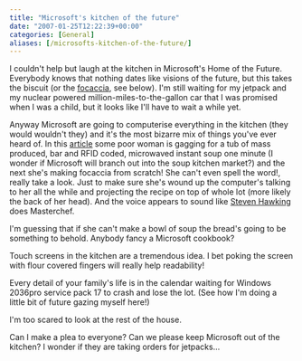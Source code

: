 ```yaml
---
title: "Microsoft's kitchen of the future"
date: "2007-01-25T12:22:39+00:00"
categories: [General]
aliases: [/microsofts-kitchen-of-the-future/]
---
```


I couldn't help but laugh at the kitchen in Microsoft's Home of the Future. Everybody knows that nothing dates like visions of the future, but this takes the biscuit (or the [focaccia](https://en.wikipedia.org/wiki/Focaccia), see below). I'm still waiting for my jetpack and my nuclear powered million-miles-to-the-gallon car that I was promised when I was a child, but it looks like I'll have to wait a while yet.

Anyway Microsoft are going to computerise everything in the kitchen (they would wouldn't they) and it's the most bizarre mix of things you've ever heard of. In this [article](http://www.microsoft.com/canada/home/styleandhome/2.3.27_thedigitalhomecookinginthehightechkitchen.aspx) some poor woman is gagging for a tub of mass produced, bar and RFID coded, microwaved instant soup one minute (I wonder if Microsoft will branch out into the soup kitchen market?) and the next she's making focaccia from scratch! She can't even spell the word!, really take a look. Just to make sure she's wound up the computer's talking to her all the while and projecting the recipe on top of whole lot (more likely the back of her head). And the voice appears to sound like [Steven Hawking](https://en.wikipedia.org/wiki/Stephen_Hawking) does Masterchef.

I'm guessing that if she can't make a bowl of soup the bread's going to be something to behold. Anybody fancy a Microsoft cookbook?

Touch screens in the kitchen are a tremendous idea. I bet poking the screen with flour covered fingers will really help readability!

Every detail of your family's life is in the calendar waiting for Windows 2036pro service pack 17 to crash and lose the lot. (See how I'm doing a little bit of future gazing myself here!)

I'm too scared to look at the rest of the house.

Can I make a plea to everyone? Can we please keep Microsoft out of the kitchen? I wonder if they are taking orders for jetpacks...
